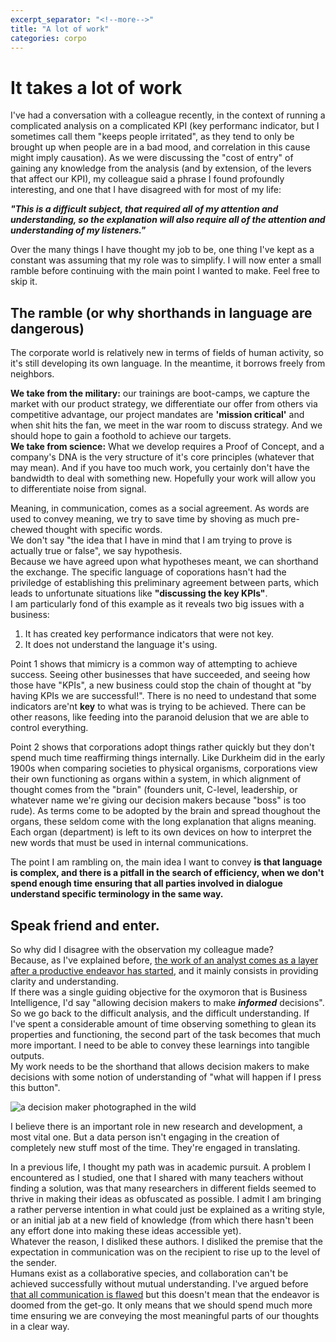 ```yaml
---
excerpt_separator: "<!--more-->"
title: "A lot of work"
categories: corpo
---
```


# It takes a lot of work
I've had a conversation with a colleague recently, in the context of running a complicated analysis on a complicated KPI (key performanc indicator, but I sometimes call them "keeps people irritated", as they tend to only be brought up when people are in a bad mood, and correlation in this cause might imply causation).
As we were discussing the "cost of entry" of gaining any knowledge from the analysis (and by extension, of the levers that affect our KPI), my colleague said a phrase I found profoundly interesting, and one that I have disagreed with for most of my life:

__*"This is a difficult subject, that required all of my attention and understanding, so the explanation will also require all of the attention and understanding of my listeners."*__

Over the many things I have thought my job to be, one thing I've kept as a constant was assuming that my role was to simplify. I will now enter a small ramble before continuing with the main point I wanted to make. Feel free to skip it.


## The ramble (or why shorthands in language are dangerous)
The corporate world is relatively new in terms of fields of human activity, so it's still developing its own language. In the meantime, it borrows freely from neighbors.

 __We take from the military:__ our trainings are boot-camps, we capture the market with our product strategy, we differentiate our offer from others via competitive advantage, our project mandates are __'mission critical'__ and when shit hits the fan, we meet in the war room to discuss strategy. And we should hope to gain a foothold to achieve our targets. <br>
 __We take from science:__ What we develop requires a Proof of Concept, and a company's DNA is the very structure of it's core principles (whatever that may mean). And if you have too much work, you certainly don't have the bandwidth to deal with something new. Hopefully your work will allow you to differentiate noise from signal.

Meaning, in communication, comes as a social agreement. As words are used to convey meaning, we try to save time by shoving as much pre-chewed thought with specific words. <br>
We don't say "the idea that I have in mind that I am trying to prove is actually true or false", we say hypothesis. <br>
Because we have agreed upon what hypotheses meant, we can shorthand the exchange. The specific language of coporations hasn't had the priviledge of establishing this preliminary agreement between parts, which leads to unfortunate situations like __"discussing the key KPIs"__. <br>
I am particularly fond of this example as it reveals two big issues with a business:
1. It has created key performance indicators that were not key.
2. It does not understand the language it's using.


Point 1 shows that mimicry is a common way of attempting to achieve success. Seeing other businesses that have succeeded, and seeing how those have "KPIs", a new business could stop the chain of thought at "by having KPIs we are successful!". There is no need to undestand that some indicators are'nt __key__ to what was is trying to be achieved. There can be other reasons, like feeding into the paranoid delusion that we are able to control everything.

Point 2 shows that corporations adopt things rather quickly but they don't spend much time reaffirming things internally. Like Durkheim did in the early 1900s when comparing societies to physical organisms, corporations view their own functioning as organs within a system, in which alignment of thought comes from the "brain" (founders unit, C-level, leadership, or whatever name we're giving our decision makers because "boss" is too rude). As terms come to be adopted by the brain and spread thoughout the organs, these seldom come with the long explanation that aligns meaning. Each organ (department) is left to its own devices on how to interpret the new words that must be used in internal communications.

The point I am rambling on, the main idea I want to convey <b>is that language is complex, and there is a pitfall in the search of efficiency, when we don't spend enough time ensuring that all parties involved in dialogue understand specific terminology in the same way.</b>

## Speak friend and enter.
So why did I disagree with the observation my colleague made? <br>
Because, as I've explained before, [the work of an analyst comes as a layer after a productive endeavor has started](https://wrongusernameyetagain.github.io/corpo/compromise-at-scale/), and it mainly consists in providing clarity and understanding.<br>
If there was a single guiding objective for the oxymoron that is Business Intelligence, I'd say "allowing decision makers to make ___informed___ decisions".<br>
So we go back to the difficult analysis, and the difficult understanding. If I've spent a considerable amount of time observing something to glean its properties and functioning, the second part of the task becomes that much more important. I need to be able to convey these learnings into tangible outputs.<br>
My work needs to be the shorthand that allows decision makers to make decisions with some notion of understanding of "what will happen if I press this button".

![a decision maker photographed in the wild](https://archive.junkee.com/wp-content/uploads/2015/04/button.jpg_)

I believe there is an important role in new research and development, a most vital one. But a data person isn't engaging in the creation of completely new stuff most of the time. They're engaged in translating. 

In a previous life, I thought my path was in academic pursuit. A problem I encountered as I studied, one that I shared with many teachers without finding a solution, was that many researchers in different fields seemed to thrive in making their ideas as obfuscated as possible. I admit I am bringing a rather perverse intention in what could just be explained as a writing style, or an initial jab at a new field of knowledge (from which there hasn't been any effort done into making these ideas accessible yet). <br>
Whatever the reason, I disliked these authors. I disliked the premise that the expectation in communication was on the recipient to rise up to the level of the sender. <br>
Humans exist as a collaborative species, and collaboration can't be achieved successfully without mutual understanding. I've argued before [that all communication is flawed](https://wrongusernameyetagain.github.io/corpo/compromise-at-scale/#any-creation-is-a-compromise) but this doesn't mean that the endeavor is doomed from the get-go. It only means that we should spend much more time ensuring we are conveying the most meaningful parts of our thoughts in a clear way.